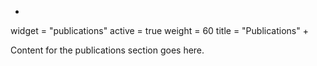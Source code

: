 +
widget = "publications"
active = true
weight = 60
title = "Publications"
+

Content for the publications section goes here.